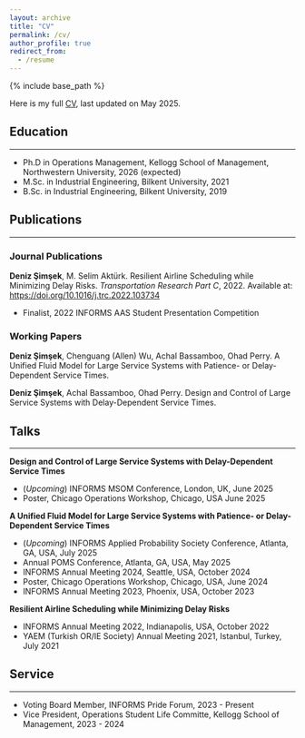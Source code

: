 ```yaml
---
layout: archive
title: "CV"
permalink: /cv/
author_profile: true
redirect_from:
  - /resume
---
```


{% include base_path %}

Here is my full <a href="https://deniz-simsek.github.io/files/resume.pdf" target="_blank">CV</a>, last updated on May 2025.

## Education
---
* Ph.D in Operations Management, Kellogg School of Management, Northwestern University, 2026 (expected)
* M.Sc. in Industrial Engineering, Bilkent University, 2021
* B.Sc. in Industrial Engineering, Bilkent University, 2019
  

## Publications 
---
### Journal Publications

**Deniz Şimşek**, M. Selim Aktürk. Resilient Airline Scheduling while Minimizing Delay Risks. *Transportation Research Part C*, 2022. Available at: <a href="https://doi.org/10.1016/j.trc.2022.103734" target="_blank">https://doi.org/10.1016/j.trc.2022.103734</a>

  * Finalist, 2022 INFORMS AAS Student Presentation Competition

### Working Papers

**Deniz Şimşek**, Chenguang (Allen) Wu, Achal Bassamboo, Ohad Perry. A Unified Fluid Model for Large Service Systems with Patience- or Delay-Dependent Service Times.

**Deniz Şimşek**, Achal Bassamboo, Ohad Perry. Design and Control of Large Service Systems with Delay-Dependent Service Times.


## Talks 
---

**Design and Control of Large Service Systems with Delay-Dependent Service Times**
  * (_Upcoming_) INFORMS MSOM Conference, London, UK, June 2025
  * Poster, Chicago Operations Workshop, Chicago, USA June 2025

**A Unified Fluid Model for Large Service Systems with Patience- or Delay-Dependent Service Times**
  * (_Upcoming_) INFORMS Applied Probability Society Conference, Atlanta, GA, USA, July 2025
  * Annual POMS Conference, Atlanta, GA, USA, May 2025
  * INFORMS Annual Meeting 2024, Seattle, USA, October 2024
  * Poster, Chicago Operations Workshop, Chicago, USA, June 2024
  * INFORMS Annual Meeting 2023, Phoenix, USA, October 2023

**Resilient Airline Scheduling while Minimizing Delay Risks** 
  * INFORMS Annual Meeting 2022, Indianapolis, USA, October 2022
  * YAEM (Turkish OR/IE Society) Annual Meeting 2021, Istanbul, Turkey, July 2021


## Service
---
* Voting Board Member, INFORMS Pride Forum, 2023 - Present 
* Vice President, Operations Student Life Committe, Kellogg School of Management, 2023 - 2024
